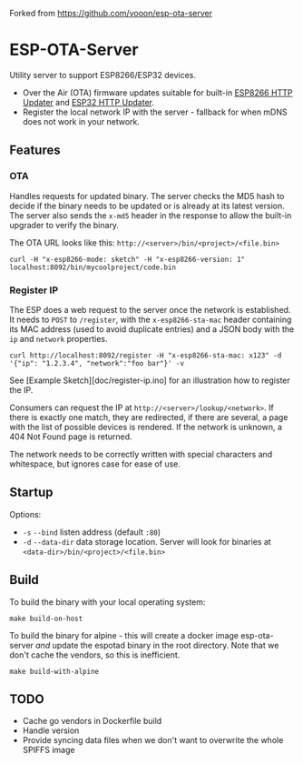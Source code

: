 Forked from https://github.com/vooon/esp-ota-server

ESP-OTA-Server
==============

Utility server to support ESP8266/ESP32 devices.

* Over the Air (OTA) firmware updates suitable for built-in [ESP8266 HTTP Updater][1] and [ESP32 HTTP Updater][2].
* Register the local network IP with the server - fallback for when mDNS does not work in your network.

Features
--------

### OTA

Handles requests for updated binary. The server checks the MD5 hash to decide if the binary needs to be updated or is
already at its latest version. The server also sends the `x-md5` header in the response to allow the built-in upgrader
to verify the binary.

The OTA URL looks like this: `http://<server>/bin/<project>/<file.bin>`

    curl -H "x-esp8266-mode: sketch" -H "x-esp8266-version: 1" localhost:8092/bin/mycoolproject/code.bin

### Register IP

The ESP does a web request to the server once the network is established. It needs to `POST` to `/register`, with
the `x-esp8266-sta-mac` header containing its MAC address (used to avoid duplicate entries) and a JSON body with the
`ip` and `network` properties.

    curl http://localhost:8092/register -H "x-esp8266-sta-mac: x123" -d '{"ip": "1.2.3.4", "network":"foo bar"}' -v

See [Example Sketch][doc/register-ip.ino] for an illustration how to register the IP.

Consumers can request the IP at `http://<server>/lookup/<network>`. If there is exactly one match, they are redirected,
if there are several, a page with the list of possible devices is rendered. If the network is unknown, a 404 Not Found
page is returned.

The network needs to be correctly written with special characters and whitespace, but ignores case for ease of use.

Startup
-------

Options:
- `-s` `--bind` listen address (default `:80`)
- `-d` `--data-dir` data storage location. Server will look for binaries at `<data-dir>/bin/<project>/<file.bin>`

Build
-----

To build the binary with your local operating system:

    make build-on-host

To build the binary for alpine - this will create a docker image esp-ota-server *and* update the espotad binary in the
root directory.
Note that we don't cache the vendors, so this is inefficient.

    make build-with-alpine

TODO
----
- Cache go vendors in Dockerfile build
- Handle version
- Provide syncing data files when we don't want to overwrite the whole SPIFFS image

[1]: https://github.com/esp8266/Arduino/tree/master/libraries/ESP8266httpUpdate
[2]: https://github.com/suculent/esp32-http-update
